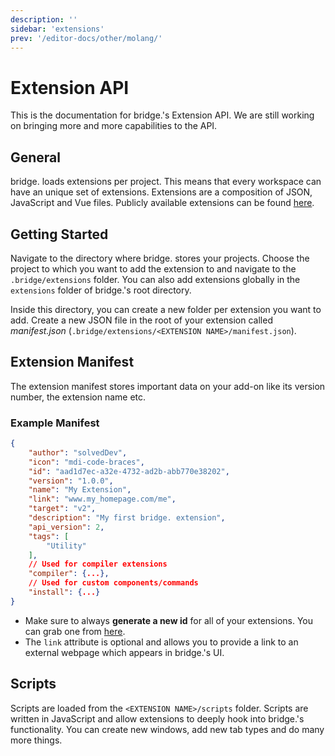 ```yaml
---
description: ''
sidebar: 'extensions'
prev: '/editor-docs/other/molang/'
---
```


# Extension API

This is the documentation for bridge.'s Extension API. We are still working on bringing more and more capabilities to the API.

## General

bridge. loads extensions per project. This means that every workspace can have an unique set of extensions. Extensions are a composition of JSON, JavaScript and Vue files. Publicly available extensions can be found [here](/created-extensions/).

## Getting Started

Navigate to the directory where bridge. stores your projects. Choose the project to which you want to add the extension to and navigate to the `.bridge/extensions` folder. You can also add extensions globally in the `extensions` folder of bridge.'s root directory.

Inside this directory, you can create a new folder per extension you want to add. Create a new JSON file in the root of your extension called _manifest.json_ (`.bridge/extensions/<EXTENSION NAME>/manifest.json`).

## Extension Manifest

The extension manifest stores important data on your add-on like its version number, the extension name etc.

### Example Manifest

```json
{
	"author": "solvedDev",
	"icon": "mdi-code-braces",
	"id": "aad1d7ec-a32e-4732-ad2b-abb770e38202",
	"version": "1.0.0",
	"name": "My Extension",
	"link": "www.my_homepage.com/me",
	"target": "v2",
	"description": "My first bridge. extension",
	"api_version": 2,
	"tags": [
		"Utility"
	],
	// Used for compiler extensions
	"compiler": {...},
	// Used for custom components/commands
	"install": {...}
}
```

-   Make sure to always **generate a new id** for all of your extensions. You can grab one from [here](https://www.uuidgenerator.net/).
-   The `link` attribute is optional and allows you to provide a link to an external webpage which appears in bridge.'s UI.

## Scripts

Scripts are loaded from the `<EXTENSION NAME>/scripts` folder. Scripts are written in JavaScript and allow extensions to deeply hook into bridge.'s functionality. You can create new windows, add new tab types and do many more things.
